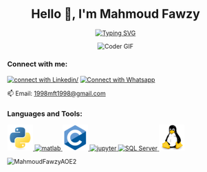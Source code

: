 <h1 align="center">Hello 👋, I'm Mahmoud Fawzy</h1>

<p align="center">
 <a href="https://git.io/typing-svg"><img src="https://readme-typing-svg.herokuapp.com?font=Calibri&weight=275&size=45&duration=3000&pause=500&color=F7E124&center=true&vCenter=true&random=false&width=500&lines=Pythoneer/SoftwareTester" alt="Typing SVG" /></a>
</p>

<div align="center">
  <img src="https://miro.medium.com/v2/resize:fit:1400/1*1ojV4epPGRxhZE26dVI4pQ.gif" alt="Coder GIF" ">
</div>

<h3 align="left">Connect with me:</h3>
<p align="left">
<a href="https://www.linkedin.com/in/mft1998/" target="blank"><img align="center" src="https://cliply.co/wp-content/uploads/2021/02/372102050_LINKEDIN_ICON_TRANSPARENT_1080.gif" alt="connect with Linkedin/" height="60" width="60" /></a>
<a href="http://wa.me/+201123398770" target="blank"><img align="center" src="https://moein.video/wp-content/uploads/stuff26/Whatsapp-Logo-Royalty-Free-Animated-Icon-GIF-1080px-after-effects-project.gif" alt="Connect with Whatsapp" height="60" width="60" /></a>
 <!--
<a href="https://www.facebook.com/messages/t/mft1998" target="blank"><img align="center" src="https://media4.giphy.com/media/v1.Y2lkPTc5MGI3NjExdHlwYmh4Mm83d3UxNTI5cnd1bmQ5M2NuM2tmNm1lcHdtdnF0MXQ3NyZlcD12MV9pbnRlcm5hbF9naWZfYnlfaWQmY3Q9cw/SILXCxsl7ZIz3pQS1r/giphy.webp" alt="Connect with Messenger" height="95" width="95" /></a>
 <a href="https://www.hackerrank.com/profile/houda0aoe2" target="blank"><img align="center" src="https://raw.githubusercontent.com/rahuldkjain/github-profile-readme-generator/master/src/images/icons/Social/hackerrank.svg" alt="houda0aoe2" height="30" width="40" /></a>
-->
</p>

📫 Email: 1998mft1998@gmail.com

<h3 align="left">Languages and Tools:</h3>

<a href="https://www.python.org" target="_blank" rel="noreferrer"> <img src="https://raw.githubusercontent.com/devicons/devicon/master/icons/python/python-original.svg" alt="python" width="60" height="60"/> </a>
<a href="https://www.mathworks.com/" target="_blank" rel="noreferrer"> <img src="https://upload.wikimedia.org/wikipedia/commons/2/21/Matlab_Logo.png" alt="matlab" width="60" height="60"/> </a>
<a href="https://www.cprogramming.com/" target="_blank" rel="noreferrer"> <img src="https://raw.githubusercontent.com/devicons/devicon/master/icons/c/c-original.svg" alt="c" width="60" height="60"/> </a>
<a href="https://jupyter.org/" target="_blank" rel="noreferrer"> <img src="https://www.pngitem.com/pimgs/m/241-2413971_jupyter-notebook-logo-transparent-hd-png-download.png" alt="jupyter" width="55" height="58"/> </a>
<a href="https://www.microsoft.com/en-us/sql-server/sql-server-downloads"><img src="https://www.freeiconspng.com/uploads/sql-server-icon-png-8.png" alt="SQL Server" width="60" height="60"/> </a>
<a href="https://www.linux.org/" target="_blank" rel="noreferrer"> <img src="https://raw.githubusercontent.com/devicons/devicon/master/icons/linux/linux-original.svg" alt="linux" width="60" height="60"/> </a>



<p align="left"> <img src="https://komarev.com/ghpvc/?username=MahmoudFawzyAOE2&label=Profile%20views&color=0e75b6&style=flat" alt="MahmoudFawzyAOE2" /> </p>
